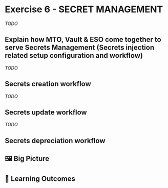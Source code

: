 # Exercise 6 - SECRET MANAGEMENT 

_TODO_

## Explain how MTO, Vault & ESO come together to serve Secrets Management (Secrets injection related setup configuration and workflow)
_TODO_

## Secrets creation workflow
_TODO_

## Secrets update workflow
_TODO_

## Secrets depreciation workflow


## 🖼️ Big Picture

## 🔮 Learning Outcomes

